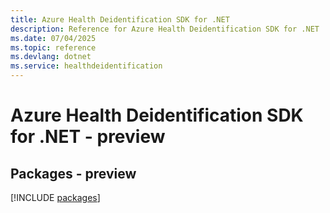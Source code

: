 ```yaml
---
title: Azure Health Deidentification SDK for .NET
description: Reference for Azure Health Deidentification SDK for .NET
ms.date: 07/04/2025
ms.topic: reference
ms.devlang: dotnet
ms.service: healthdeidentification
---
```

# Azure Health Deidentification SDK for .NET - preview
## Packages - preview
[!INCLUDE [packages](health-deidentification-index.md)]